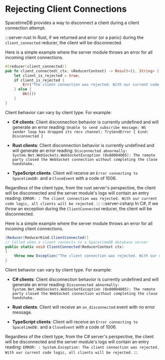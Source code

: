 # Rejecting Client Connections

SpacetimeDB provides a way to disconnect a client during a client connection attempt.

:::server-rust
In Rust, if we returned and error (or a panic) during the `client_connected` reducer, the client will be disconnected.

Here is a simple example where the server module throws an error for all incoming client connections.
```rust
#[reducer(client_connected)]
pub fn client_connected(_ctx: &ReducerContext) -> Result<(), String> {
    let client_is_rejected = true;
    if client_is_rejected {
        Err("The client connection was rejected. With our current code logic, all clients will be rejected.".to_string())
    } else {
        Ok(())
    }
}
```

Client behavior can vary by client type. For example:
* **C# clients**: Client disconnection behavior is currently undefined and will generate an error reading:
  `Unable to send subscribe message: WS sender loop has dropped its recv channel: TrySendError { kind: Disconnected }`

* **Rust clients**: Client disconnection behavior is currently undefined and will generate an error reading:
  `Disconnected abnormally: System.Net.WebSockets.WebSocketException (0x80004005): The remote party closed the WebSocket connection without completing the close handshake.`

* **TypeScript clients**: Client will receive an `Error connecting to SpacetimeDB:` and a `CloseEvent` with a code of 1006.

Regardless of the client type, from the rust server's perspective, the client will be disconnected and the server module's logs will contain an entry reading:
`ERROR: : The client connection was rejected. With our current code logic, all clients will be rejected.`
:::
:::server-csharp
In C#, if we throw an exception during the `ClientConnected` reducer, the client will be disconnected.

Here is a simple example where the server module throws an error for all incoming client connections.
```csharp
[Reducer(ReducerKind.ClientConnected)]
// Called when a client connects to a SpacetimeDB database server
public static void ClientConnected(ReducerContext ctx)
{
    throw new Exception("The client connection was rejected. With our current code logic, all clients will be rejected.");
}
```

Client behavior can vary by client type. For example:
* **C# clients**: Client disconnection behavior is currently undefined and will generate an error reading:
`Disconnected abnormally: System.Net.WebSockets.WebSocketException (0x80004005): The remote party closed the WebSocket connection without completing the close handshake.`

* **Rust clients**: Client will receive an `on_disconnected` event with no error message.

* **TypeScript clients**: Client will receive an `Error connecting to SpacetimeDB:` and a `CloseEvent` with a code of 1006.

Regardless of the client type, from the C# server's perspective, the client will be disconnected and the server module's logs will contain an entry reading:
`ERROR: : System.Exception: The client connection was rejected. With our current code logic, all clients will be rejected.`
:::
